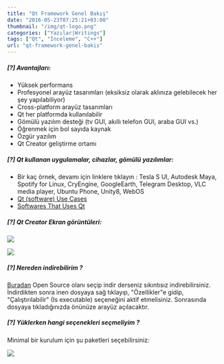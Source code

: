 ```yaml
---
title: "Qt Framework Genel Bakış"
date: "2016-05-23T07:25:21+03:00"
thumbnail: "/img/qt-logo.png"
categories: ["Yazılar|Writings"]
tags: ["Qt", "İnceleme", "C++"]
url: "qt-framework-genel-bakis"
---
```


##### [?] Avantajları:

- Yüksek performans
- Profesyonel arayüz tasarımları (eksiksiz olarak aklınıza gelebilecek her şey yapılabiliyor)
- Cross-platform arayüz tasarımları
- Qt her platformda kullanılabilir
- Gömülü yazılım desteği (tv GUI, akıllı telefon GUI, araba GUI vs.)
- Öğrenmek için bol sayıda kaynak
- Özgür yazılım
- Qt Creator geliştirme ortamı


##### [?] Qt kullanan uygulamalar, cihazlar, gömülü yazılımlar:

- Bir kaç örnek, devamı için linklere tıklayın : Tesla S UI, Autodesk Maya, Spotify for Linux, CryEngine, GoogleEarth, Telegram Desktop, VLC media player, Ubuntu Phone, Unity8, WebOS
- [Qt (software) Use Cases](https://en.wikipedia.org/wiki/Qt_(software)#Use_Cases)
- [Softwares That Uses Qt](https://en.wikipedia.org/wiki/Category:Software_that_uses_Qt)


##### [?] Qt Creator Ekran görüntüleri:

[![](/img/qt-creator-ui-ss.png)](/img/qt-creator-ui-ss.png)

[![](/img/qt-creator-text-editor-ss.png)](/img/qt-creator-text-editor-ss.png)


##### [?] Nereden indirebilirim ?

[Buradan](https://www.qt.io/download) Open Source olanı seçip indir derseniz sıkıntısız indirebilirsiniz. İndirdikten sonra inen dosyaya sağ tıklayıp, "Özellikler"e gidip, "Çalıştırılabilir" (Is executable) seçeneğini aktif etmelisiniz. Sonrasında dosyaya tıkladığınızda önünüze arayüz açılacaktır.


##### [?] Yüklerken hangi seçenekleri seçmeliyim ?

Minimal bir kurulum için şu paketleri seçebilirsiniz:

![](/img/qt-installation-packages.png)
